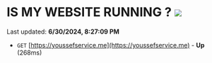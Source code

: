 # IS MY WEBSITE RUNNING ? [![](https://img.shields.io/static/v1?label=Sponsor&message=%E2%9D%A4&logo=GitHub&color=%23fe8e86)](https://github.com/sponsors/Youssef-Lehmam)

Last updated: **6/30/2024, 8:27:09 PM**

- `GET` [https://youssefservice.me](https://youssefservice.me) - **Up** (268ms)
